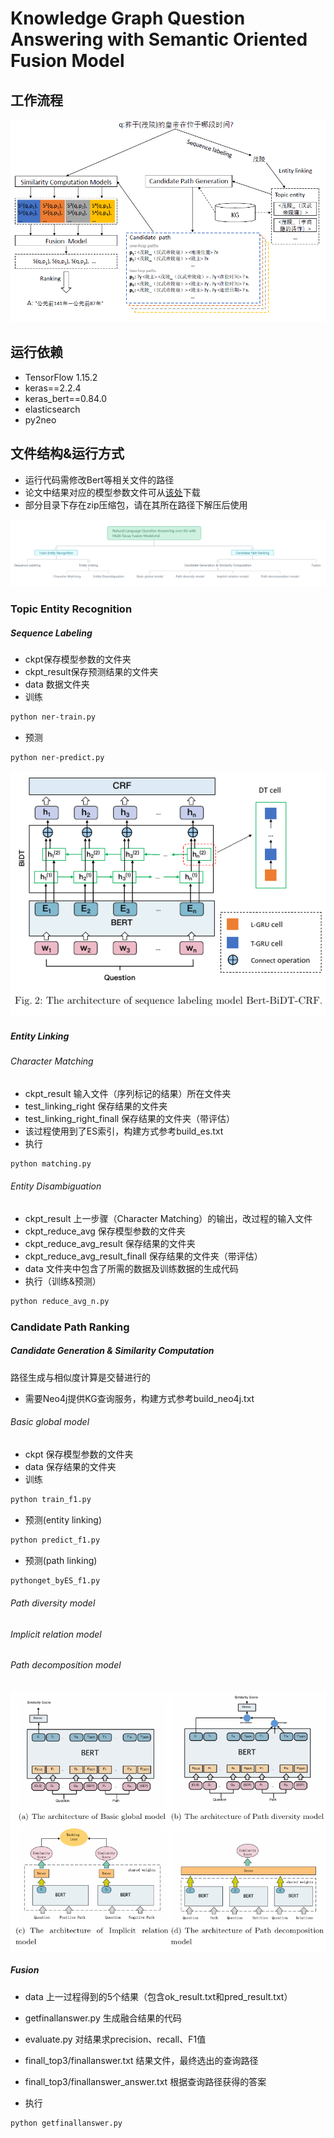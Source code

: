 # Knowledge Graph Question Answering with Semantic Oriented Fusion Model
## 工作流程

![2a98a348-2d33-41f0-97f1-8bc267b06b9c.png](KGQA_files/2a98a348-2d33-41f0-97f1-8bc267b06b9c.png)
## 运行依赖
* TensorFlow 1.15.2 
* keras==2.2.4
* keras_bert==0.84.0
* elasticsearch
* py2neo



## 文件结构&运行方式
* 运行代码需修改Bert等相关文件的路径
* 论文中结果对应的模型参数文件可从[该处](https://drive.google.com/drive/folders/1LPGsIVNDUXU32ofARhjEQoGbDiyH4GUZ?usp=sharing)下载
* 部分目录下存在zip压缩包，请在其所在路径下解压后使用

![790e72f5-7e77-429d-a3a6-8399f3c73ff2.png](KGQA_files/790e72f5-7e77-429d-a3a6-8399f3c73ff2.png)
### Topic Entity Recognition

##### Sequence Labeling
* ckpt保存模型参数的文件夹
* ckpt_result保存预测结果的文件夹
* data 数据文件夹
* 训练
```bash
python ner-train.py
```
* 预测
```bash
python ner-predict.py
```
![28b7ac1f-9aab-4e98-995f-9a391acb4b48.png](KGQA_files/28b7ac1f-9aab-4e98-995f-9a391acb4b48.png)



##### Entity Linking
###### Character Matching


* ckpt_result 输入文件（序列标记的结果）所在文件夹
* test_linking_right  保存结果的文件夹
* test_linking_right_finall  保存结果的文件夹（带评估）
* 该过程使用到了ES索引，构建方式参考build_es.txt
* 执行
``` bash
python matching.py
```
###### Entity Disambiguation
* ckpt_result  上一步骤（Character Matching）的输出，改过程的输入文件
* ckpt_reduce_avg 保存模型参数的文件夹
* ckpt_reduce_avg_result 保存结果的文件夹
* ckpt_reduce_avg_result_finall 保存结果的文件夹（带评估）
* data 文件夹中包含了所需的数据及训练数据的生成代码
* 执行（训练&预测）
``` bash
python reduce_avg_n.py
```

### Candidate Path Ranking

##### Candidate Generation & Similarity Computation

路径生成与相似度计算是交替进行的
* 需要Neo4j提供KG查询服务，构建方式参考build_neo4j.txt
###### Basic global model
* ckpt 保存模型参数的文件夹
* data 保存结果的文件夹
* 训练
```bash
python train_f1.py
```
* 预测(entity linking)
```bash
python predict_f1.py
```
* 预测(path linking)
```bash
pythonget_byES_f1.py
```



###### Path diversity model


###### Implicit relation model


###### Path decomposition model




 
![d5426274-d4c2-4b95-bd8e-75040ca71529.png](KGQA_files/d5426274-d4c2-4b95-bd8e-75040ca71529.png)


##### Fusion
* data 上一过程得到的5个结果（包含ok_result.txt和pred_result.txt）


* getfinallanswer.py 生成融合结果的代码
* evaluate.py 对结果求precision、recall、F1值
* finall_top3/finallanswer.txt 结果文件，最终选出的查询路径
* finall_top3/finallanswer_answer.txt 根据查询路径获得的答案
* 执行
``` bash
python getfinallanswer.py
```











